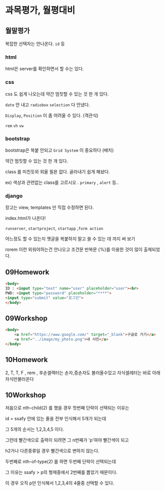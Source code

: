 # 과목평가, 월평대비

## 월말평가

복잡한 선택자는 안나온다. `id` 등



### html

html은 server를 확인하면서 할 수는 있다.



### css

css 도 쉽게 나오는데 약간 멈칫할 수 있는 것 한 개 있다.

`date` 안 내고 `radiobox` `selection` 다 안냈다.

`Display`, `Position` 이 좀 어려울 수 있다. (객관식)

`rem` `vh` `vw`





### bootstrap

bootstrap은 복붙 안되고 `Grid System`  이 중요하다 (배치)

약간 멈칫할 수 있는 것 한 개 있다.

class 를 미친듯외 외울 필욘 없다.   골라내기 쉽게 해놨다.

ex) 색상과 관련없는 class를 고르시오 . `primary` , `alert`  등..



### django

장고는 view, templates 만 직접 수정하면 된다.

index.html가 나온다!

`runserver`, `startproject`, `startapp` ,`form action`

어느정도 할 수 있는지 옛글을 복붙하지 말고 쓸 수 있는 데 까지 써 보기

rorem 이런 외워야하는건 안나오고 조건문 반복문 {%}를 이용한 것이 많이 출제되었다.



## 09Homework

```html
<body>
ID : <input type="text" name="user" placeholder="user"><br>
PWD: <input type="password" placeholder="****">
<input type="submit" value="로그인">
</body>
```



## 09Workshop

```html
<body>
    <a href="https://www.google.com/" target="_blank">구글로 가기</a>
    <a href="../image/my_photo.png">내 사진</a>
</body>
```



## 10Homework

2, T, T, F , rem , 후손셀렉터는 손자,증손자도 불러올수있고 자식셀레터는 바로 아래 자식만불러온다



## 10Workshop

처음으로 nth-child(2) 를 했을 경우 첫번째 단락이 선택되는 이유는

id = ssafy 안에 있는 줄을 전부 인식해서 5개가 되는데

그 5개의 순서는 1,2,3,4,5 이다.

그런데 빨간색으로 출력이 되려면 그 n번째가 'p'여야 빨간색이 되고

h2거나 다른종류일 경우 빨간색으로 변하지 않는다.



두번째로 nth-of-type(2) 를 하면 두번째 단락이 선택되는데

그 이유는 ssafy > p의 형제중에서 2번째를 뽑았기 때문이다.

이 경우 오직 p만 인식해서 1,2,3,4의 4줄중 선택할 수 있다. 